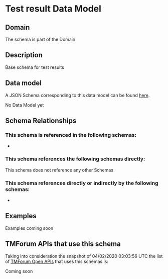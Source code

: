 # Test result Data Model

## Domain

The  schema is part of the  Domain

## Description

Base schema for test results

## Data model

A JSON Schema corresponding to this data model can be found
[here](https://github.com/tmforum-rand/schemas/blob/candidates/Common/TestResult.schema.json).

No Data Model yet

## Schema Relationships

### This schema is referenced in the following schemas:

-

### This schema references the following schemas directly:

This schema does not reference any other Schemas

### This schema references directly or indirectly by the following schemas:

-



## Examples

Examples coming soon

## TMForum APIs that use this schema

Taking into consideration the snapshot of 04/02/2020 03:03:56 UTC the list of [TMForum Open APIs](https://www.tmforum.org/open-apis/) that uses this schemas is:

Coming soon